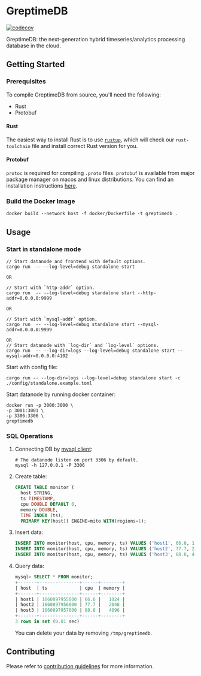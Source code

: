 # GreptimeDB

[![codecov](https://codecov.io/gh/GrepTimeTeam/greptimedb/branch/develop/graph/badge.svg?token=FITFDI3J3C)](https://codecov.io/gh/GrepTimeTeam/greptimedb)

GreptimeDB: the next-generation hybrid timeseries/analytics processing database in the cloud.

## Getting Started

### Prerequisites

To compile GreptimeDB from source, you'll need the following:
- Rust
- Protobuf

#### Rust

The easiest way to install Rust is to use [`rustup`](https://rustup.rs/), which will check our `rust-toolchain` file and install correct Rust version for you.

#### Protobuf

`protoc` is required for compiling `.proto` files. `protobuf` is available from
major package manager on macos and linux distributions. You can find an
installation instructions [here](https://grpc.io/docs/protoc-installation/).

### Build the Docker Image

```
docker build --network host -f docker/Dockerfile -t greptimedb .
```

## Usage

### Start in standalone mode

```
// Start datanode and frontend with default options.
cargo run  -- --log-level=debug standalone start

OR

// Start with `http-addr` option.
cargo run  -- --log-level=debug standalone start --http-addr=0.0.0.0:9999

OR

// Start with `mysql-addr` option.
cargo run  -- --log-level=debug standalone start --mysql-addr=0.0.0.0:9999

OR
// Start datanode with `log-dir` and `log-level` options.
cargo run  -- --log-dir=logs --log-level=debug standalone start --mysql-addr=0.0.0.0:4102

```

Start with config file:

```
cargo run -- --log-dir=logs --log-level=debug standalone start -c ./config/standalone.example.toml
```

Start datanode by running docker container:

```
docker run -p 3000:3000 \
-p 3001:3001 \
-p 3306:3306 \
greptimedb
```

### SQL Operations

1. Connecting DB by [mysql client](https://dev.mysql.com/downloads/mysql/):

   ```
   # The datanode listen on port 3306 by default.
   mysql -h 127.0.0.1 -P 3306
   ```

2. Create table:

   ```SQL
   CREATE TABLE monitor (
     host STRING,
     ts TIMESTAMP,
     cpu DOUBLE DEFAULT 0,
     memory DOUBLE,
     TIME INDEX (ts),
     PRIMARY KEY(host)) ENGINE=mito WITH(regions=1);
   ```

3. Insert data:

   ```SQL
   INSERT INTO monitor(host, cpu, memory, ts) VALUES ('host1', 66.6, 1024, 1660897955000);
   INSERT INTO monitor(host, cpu, memory, ts) VALUES ('host2', 77.7, 2048, 1660897956000);
   INSERT INTO monitor(host, cpu, memory, ts) VALUES ('host3', 88.8, 4096, 1660897957000);
   ```

4. Query data:

   ```SQL
   mysql> SELECT * FROM monitor;
   +-------+---------------+------+--------+
   | host  | ts            | cpu  | memory |
   +-------+---------------+------+--------+
   | host1 | 1660897955000 | 66.6 |   1024 |
   | host2 | 1660897956000 | 77.7 |   2048 |
   | host3 | 1660897957000 | 88.8 |   4096 |
   +-------+---------------+------+--------+
   3 rows in set (0.01 sec)
   ```
   You can delete your data by removing `/tmp/greptimedb`.

## Contributing

Please refer to [contribution guidelines](CONTRIBUTING.md) for more information.
